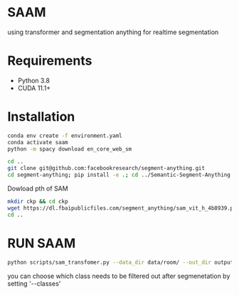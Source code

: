 # SAAM
using transformer and segmentation anything for realtime segmentation

# Requirements
- Python 3.8
- CUDA 11.1+

# Installation
```bash
conda env create -f environment.yaml
conda activate saam
python -m spacy download en_core_web_sm

cd ..
git clone git@github.com:facebookresearch/segment-anything.git
cd segment-anything; pip install -e .; cd ../Semantic-Segment-Anything
```
Dowload pth of SAM

```bash
mkdir ckp && cd ckp
wget https://dl.fbaipublicfiles.com/segment_anything/sam_vit_h_4b8939.pth
cd ..
```

# RUN SAAM
```bash
python scripts/sam_transfomer.py --data_dir data/room/ --out_dir output_room/ --seg_model oneformer --convert_to_rle --using_sam --classes 30 
```
you can choose which class  needs to be filtered out after segmenetation by setting '--classes'